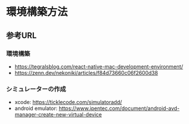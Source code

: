 # 環境構築方法

## 参考URL

### 環境構築
* https://tegralsblog.com/react-native-mac-development-environment/
* https://zenn.dev/nekoniki/articles/f84d73660c06f2600d38

### シミュレーターの作成
* xcode: https://ticklecode.com/simulatoradd/
* android emulator: https://www.ipentec.com/document/android-avd-manager-create-new-virtual-device

 
